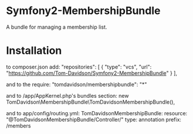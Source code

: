 Symfony2-MembershipBundle
=========================

A bundle for managing a membership list.

Installation
============
to composer.json add:
    "repositories": [
        {
            "type": "vcs",
            "url": "https://github.com/Tom-Davidson/Symfony2-MembershipBundle"
        }
    ],

and to the require:
	"tomdavidson/membershipbundle": "*"

and to /app/AppKernel.php's bundles section:
	new TomDavidson\MembershipBundle\TomDavidsonMembershipBundle(),

and to app/config/routing.yml:
TomDavidsonMembershipBundle:
    resource: "@TomDavidsonMembershipBundle/Controller/"
    type:     annotation
    prefix:   /members
